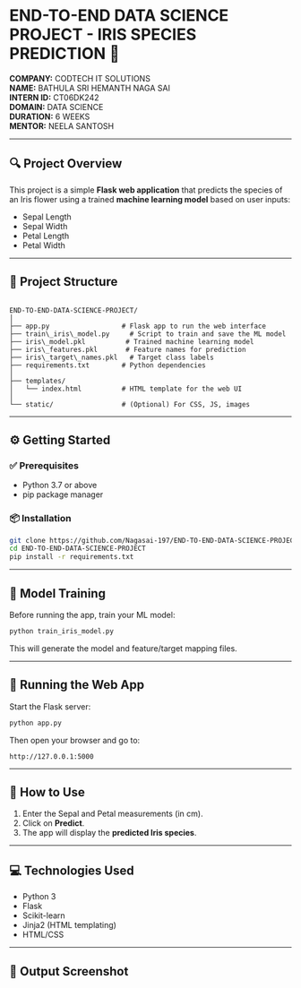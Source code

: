 
# END-TO-END DATA SCIENCE PROJECT - IRIS SPECIES PREDICTION 🌸

**COMPANY:** CODTECH IT SOLUTIONS  
**NAME:** BATHULA SRI HEMANTH NAGA SAI  
**INTERN ID:** CT06DK242  
**DOMAIN:** DATA SCIENCE  
**DURATION:** 6 WEEKS  
**MENTOR:** NEELA SANTOSH  

---

## 🔍 Project Overview

This project is a simple **Flask web application** that predicts the species of an Iris flower using a trained **machine learning model** based on user inputs:  
- Sepal Length  
- Sepal Width  
- Petal Length  
- Petal Width  

---

## 📁 Project Structure

```

END-TO-END-DATA-SCIENCE-PROJECT/
│
├── app.py                  # Flask app to run the web interface
├── train\_iris\_model.py     # Script to train and save the ML model
├── iris\_model.pkl          # Trained machine learning model
├── iris\_features.pkl       # Feature names for prediction
├── iris\_target\_names.pkl   # Target class labels
├── requirements.txt        # Python dependencies
│
├── templates/
│   └── index.html          # HTML template for the web UI
│
└── static/                 # (Optional) For CSS, JS, images

````

---

## ⚙️ Getting Started

### ✅ Prerequisites

- Python 3.7 or above
- pip package manager

### 📦 Installation

```bash
git clone https://github.com/Nagasai-197/END-TO-END-DATA-SCIENCE-PROJECT.git
cd END-TO-END-DATA-SCIENCE-PROJECT
pip install -r requirements.txt
````

---

## 🧠 Model Training

Before running the app, train your ML model:

```bash
python train_iris_model.py
```

This will generate the model and feature/target mapping files.

---

## 🚀 Running the Web App

Start the Flask server:

```bash
python app.py
```

Then open your browser and go to:

```
http://127.0.0.1:5000
```

---

## 🧪 How to Use

1. Enter the Sepal and Petal measurements (in cm).
2. Click on **Predict**.
3. The app will display the **predicted Iris species**.

---

## 💻 Technologies Used

* Python 3
* Flask
* Scikit-learn
* Jinja2 (HTML templating)
* HTML/CSS

---

## 📸 Output Screenshot






